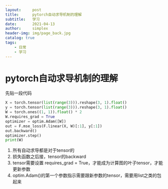 ```yaml
---
layout:     post
title:      pytorch自动求导机制的理解
subtitle:   学习
date:       2021-04-13
author:     simplex
header-img: img/page_back.jpg
catalog: true
tags:
    - 日常 
    - 学习
---
```


# pytorch自动求导机制的理解

先贴一段代码

```python
X = torch.tensor(list(range(3))).reshape(3, 1).float()
y = torch.tensor(list(range(3))).reshape(3, 1).float()
W = torch.ones((1, 1)).float() * 2
W.requires_grad = True
optimizer = optim.Adam([W])
out = F.mse_loss(F.linear(X, W)[:1], y[:1])
out.backward()
optimizer.step()
print(W)
```

1. 所有自动求导都是对于tensor的
2. 损失函数之后接，tensor的backward
3. tensor需要设置 requires_grad = True，才能成为计算图的叶子tensor，才能更新参数
4. optim.Adam()的第一个参数指示需要跟新参数的tensor，需要用list之类的包起来

   